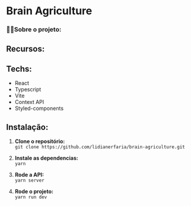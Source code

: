 # Brain Agriculture
### 👩‍💻Sobre o projeto:

## Recursos:

## Techs:
- React
- Typescript
- Vite
- Context API
- Styled-components

## Instalação:
1. **Clone o repositório:** <br/>
`git clone https://github.com/lidianerfaria/brain-agriculture.git`

2. **Instale as dependencias:** <br/>
`yarn`

3. **Rode a API:** <br/>
`yarn server`

4. **Rode o projeto:** <br/>
`yarn run dev`
